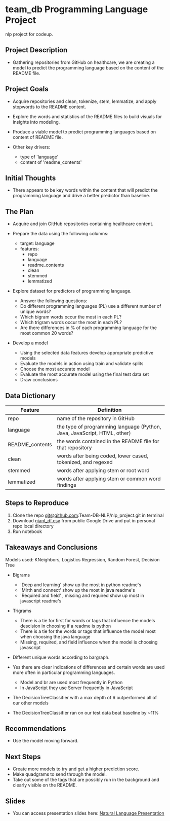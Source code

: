 # team_db Programming Language Project
nlp project for codeup.

## Project Description

* Gathering repositories from GitHub on healthcare, we are creating a model to predict the programming language based on the content of the README file. 

## Project Goals

* Acquire repositories and clean, tokenize, stem, lemmatize, and apply stopwords to the README content.

* Explore the words and statistics of the README files to build visuals for insights into modeling.

* Produce a viable model to predict programming languages based on content of README file.

* Other key drivers:
    * type of 'language'
    * content of 'readme_contents'
    
## Initial Thoughts

* There appears to be key words within the content that will predict the programming language and drive a better predictor than baseline.

## The Plan

* Acquire and join GitHub repositories containing healthcare content.

* Prepare the data using the following columns:
    * target: language
    * features:
        * repo
        * language
        * readme_contents
        * clean
        * stemmed
        * lemmatized

* Explore dataset for predictors of programming language.
    * Answer the following questions:
    * Do different programming languages (PL) use a different number of unique words?
    * Which bigram words occur the most in each PL?
    * Which trigram words occur the most in each PL?
    * Are there differences in % of each programming language for the most common 20 words?

* Develop a model
    * Using the selected data features develop appropriate predictive models
    * Evaluate the models in action using train and validate splits
    * Choose the most accurate model 
    * Evaluate the most accurate model using the final test data set
    * Draw conclusions

## Data Dictionary
| Feature         | Definition                                                               |
|-----------------|--------------------------------------------------------------------------|
| repo            | name of the repository in GitHub                                         |
| language        | the type of programming language (Python, Java, JavaScript, HTML, other) |
| README_contents | the words contained in the README file for that repository               |
| clean           | words after being coded, lower cased, tokenized, and regexed             |
| stemmed         | words after applying stem or root word                                   |
| lemmatized      | words after applying stem or common word findings                        |

## Steps to Reproduce
1) Clone the repo git@github.com:Team-DB-NLP/nlp_project.git in terminal
2) Download [giant_df.csv](https://drive.google.com/file/d/1ZG1MSOnoF0gER2WHeob_LsuPr5XhnivZ/view?usp=share_link) from public Google Drive and put in personal repo local directory 
3) Run notebook

## Takeaways and Conclusions
Models used: KNeighbors, Logistics Regression, Random Forest, Decision Tree
* Bigrams
    * 'Deep and learning' show up the most in python readme's
    * 'Mirth and connect' show up the most in java readme's 
    * 'Required and field' , missing and required show up most in javascript readme's
* Trigrams
    * There is a tie for first for words or tags that influence the models descision in choosing if a readme is python
    * There is a tie for the words or tags that influence the model most when choosing the java language 
    * Missing, required, and field influence when the model is choosing javascript
    
* Different unique words according to bargraph.

* Yes there are clear indications of differences and certain words are used more often in particular programming languages.
    * Model and br are used most frequently in Python
    * In JavaScript they use Server frequently in JavaScript

* The DecisionTreeClassifier with a max depth of 6 outperformed all of our other models
* The DecisionTreeClassifier ran on our test data beat baseline by ~11%

## Recommendations
* Use the model moving forward.

## Next Steps

* Create more models to try and get a higher prediction score.
* Make quadgrams to send through the model.
* Take out some of the tags that are possibly run in the background and clearly visible on the README.

## Slides

* You can access presentation slides here: [Natural Language Presentation](https://www.canva.com/design/DAFnNOw_na4/wLeH2sSjtLYyse9zuMoHPA/edit?utm_content=DAFnNOw_na4&utm_campaign=designshare&utm_medium=link2&utm_source=sharebutton)
